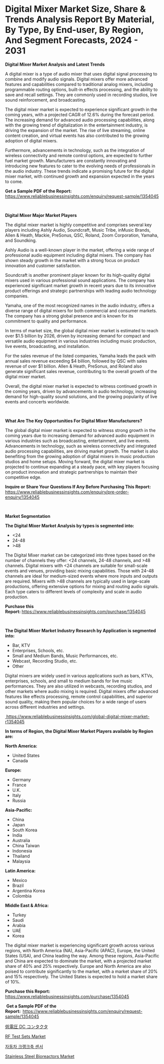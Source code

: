 <p><h1>Digital Mixer Market Size, Share & Trends Analysis Report By Material, By Type, By End-user, By Region, And Segment Forecasts, 2024 - 2031</h1></p><p><strong>Digital Mixer Market Analysis and Latest Trends</strong></p>
<p><p>A digital mixer is a type of audio mixer that uses digital signal processing to combine and modify audio signals. Digital mixers offer more advanced features and capabilities compared to traditional analog mixers, including programmable routing options, built-in effects processing, and the ability to save and recall settings. They are commonly used in recording studios, live sound reinforcement, and broadcasting.</p><p>The digital mixer market is expected to experience significant growth in the coming years, with a projected CAGR of 12.6% during the forecast period. The increasing demand for advanced audio processing capabilities, along with the growing trend of digitalization in the entertainment industry, is driving the expansion of the market. The rise of live streaming, online content creation, and virtual events has also contributed to the growing adoption of digital mixers.</p><p>Furthermore, advancements in technology, such as the integration of wireless connectivity and remote control options, are expected to further fuel market growth. Manufacturers are constantly innovating and introducing new features to cater to the evolving needs of professionals in the audio industry. These trends indicate a promising future for the digital mixer market, with continued growth and expansion expected in the years to come.</p></p>
<p><strong>Get a Sample PDF of the Report:&nbsp;</strong> <a href="https://www.reliablebusinessinsights.com/enquiry/request-sample/1354045">https://www.reliablebusinessinsights.com/enquiry/request-sample/1354045</a></p>
<p>&nbsp;</p>
<p><strong>Digital Mixer Major Market Players</strong></p>
<p><p>The digital mixer market is highly competitive and comprises several key players including Ashly Audio, Soundcraft, Music Tribe, inMusic Brands, Allen & Heath, Mackie, PreSonus, QSC, Roland, Zoom Corporation, Yamaha, and Soundking. </p><p>Ashly Audio is a well-known player in the market, offering a wide range of professional audio equipment including digital mixers. The company has shown steady growth in the market with a strong focus on product innovation and customer satisfaction. </p><p>Soundcraft is another prominent player known for its high-quality digital mixers used in various professional sound applications. The company has experienced significant market growth in recent years due to its innovative product offerings and strategic partnerships with leading audio technology companies. </p><p>Yamaha, one of the most recognized names in the audio industry, offers a diverse range of digital mixers for both commercial and consumer markets. The company has a strong global presence and is known for its commitment to quality and performance. </p><p>In terms of market size, the global digital mixer market is estimated to reach over $1.5 billion by 2026, driven by increasing demand for compact and versatile audio equipment in various industries including music production, live events, broadcasting, and installation. </p><p>For the sales revenue of the listed companies, Yamaha leads the pack with annual sales revenue exceeding $4 billion, followed by QSC with sales revenue of over $1 billion. Allen & Heath, PreSonus, and Roland also generate significant sales revenue, contributing to the overall growth of the digital mixer market. </p><p>Overall, the digital mixer market is expected to witness continued growth in the coming years, driven by advancements in audio technology, increasing demand for high-quality sound solutions, and the growing popularity of live events and concerts worldwide.</p></p>
<p>&nbsp;</p>
<p><strong>What Are The Key Opportunities For Digital Mixer Manufacturers?</strong></p>
<p><p>The global digital mixer market is expected to witness strong growth in the coming years due to increasing demand for advanced audio equipment in various industries such as broadcasting, entertainment, and live events. Advancements in technology, such as wireless connectivity and integrated audio processing capabilities, are driving market growth. The market is also benefiting from the growing adoption of digital mixers in music production studios and home setups. Moving forward, the digital mixer market is projected to continue expanding at a steady pace, with key players focusing on product innovation and strategic partnerships to maintain their competitive edge.</p></p>
<p><strong>Inquire or Share Your Questions If Any Before Purchasing This Report:</strong> <a href="https://www.reliablebusinessinsights.com/enquiry/pre-order-enquiry/1354045">https://www.reliablebusinessinsights.com/enquiry/pre-order-enquiry/1354045</a></p>
<p>&nbsp;</p>
<p><strong>Market Segmentation</strong></p>
<p><strong>The Digital Mixer Market Analysis by types is segmented into:</strong></p>
<p><ul><li><24</li><li>24-48</li><li>>48</li></ul></p>
<p><p>The Digital Mixer market can be categorized into three types based on the number of channels they offer: <24 channels, 24-48 channels, and >48 channels. Digital mixers with <24 channels are suitable for small-scale events and venues, providing basic mixing capabilities. Those with 24-48 channels are ideal for medium-sized events where more inputs and outputs are required. Mixers with >48 channels are typically used in large-scale productions, offering extensive options for mixing and routing audio signals. Each type caters to different levels of complexity and scale in audio production.</p></p>
<p><strong>Purchase this Report:&nbsp;</strong><a href="https://www.reliablebusinessinsights.com/purchase/1354045">https://www.reliablebusinessinsights.com/purchase/1354045</a></p>
<p>&nbsp;</p>
<p><strong>The Digital Mixer Market Industry Research by Application is segmented into:</strong></p>
<p><ul><li>Bar, KTV</li><li>Enterprises, Schools, etc.</li><li>Small and Medium Bands, Music Performances, etc.</li><li>Webcast, Recording Studio, etc.</li><li>Other</li></ul></p>
<p><p>Digital mixers are widely used in various applications such as bars, KTVs, enterprises, schools, and small to medium bands for live music performances. They are also utilized in webcasts, recording studios, and other markets where audio mixing is required. Digital mixers offer advanced features like effects processing, remote control capabilities, and superior sound quality, making them popular choices for a wide range of users across different industries and settings.</p></p>
<p><a href="https://www.reliablebusinessinsights.com/global-digital-mixer-market-r1354045">&nbsp;https://www.reliablebusinessinsights.com/global-digital-mixer-market-r1354045</a></p>
<p><strong>In terms of Region, the Digital Mixer Market Players available by Region are:</strong></p>
<p>
    <p> <strong> North America: </strong>
        <ul>
            <li>United States</li>
            <li>Canada</li>
        </ul>
        </p> 
    <p> <strong> Europe: </strong>
        <ul>
            <li>Germany</li>
            <li>France</li>
            <li>U.K.</li>
            <li>Italy</li>
            <li>Russia</li>
        </ul>
        </p> 
    <p> <strong> Asia-Pacific: </strong>
        <ul>
            <li>China</li>
            <li>Japan</li>
            <li>South Korea</li>
            <li>India</li>
            <li>Australia</li>
            <li>China Taiwan</li>
            <li>Indonesia</li>
            <li>Thailand</li>
            <li>Malaysia</li>
        </ul>
        </p> 
    <p> <strong> Latin America: </strong>
        <ul>
            <li>Mexico</li>
            <li>Brazil</li>
            <li>Argentina Korea</li>
            <li>Colombia</li>
        </ul>
        </p> 
    <p> <strong> Middle East & Africa: </strong>
        <ul>
            <li>Turkey</li>
            <li>Saudi</li>
            <li>Arabia</li>
            <li>UAE</li>
            <li>Korea</li>
        </ul>
    </p>
    </p>
<p><p>The digital mixer market is experiencing significant growth across various regions, with North America (NA), Asia-Pacific (APAC), Europe, the United States (USA), and China leading the way. Among these regions, Asia-Pacific and China are expected to dominate the market, with a projected market share of 40% and 25% respectively. Europe and North America are also poised to contribute significantly to the market, with a market share of 20% and 15% respectively. The United States is expected to hold a market share of 10%.</p></p>
<p><strong>Purchase this Report: </strong><a href="https://www.reliablebusinessinsights.com/purchase/1354045">https://www.reliablebusinessinsights.com/purchase/1354045</a></p>
<p>&nbsp;<strong>Get a Sample PDF of the Report:&nbsp;&nbsp;</strong><a href="https://www.reliablebusinessinsights.com/enquiry/request-sample/1354045">https://www.reliablebusinessinsights.com/enquiry/request-sample/1354045</a></p>
<p><strong></strong></p>
<p><p><a href="https://github.com/TerrellConn/Market-Research-Report-List-2/blob/main/9138945160491.md">低電圧 DC コンタクタ</a></p><p><a href="https://github.com/nigngrjl95/Market-Research-Report-List-1/blob/main/rf-test-sets-market.md">RF Test Sets Market</a></p><p><a href="https://github.com/nuekbpymrrz5/Market-Research-Report-List-2/blob/main/5611838172617.md">자동차 크랭크축 센서</a></p><p><a href="https://github.com/sarohimweaach77/Market-Research-Report-List-1/blob/main/stainless-steel-bioreactors-market.md">Stainless Steel Bioreactors Market</a></p></p>